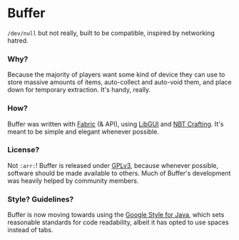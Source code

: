 # Buffer
`/dev/null` but not really, built to be compatible, inspired by networking hatred.

### Why?
Because the majority of players want some kind of device they can use to store massive amounts of items, auto-collect and auto-void them, and place down for temporary extraction. It's handy, really.

### How?
Buffer was written with [Fabric](https://github.com/FabricMC/fabric-loader/) (& API), using [LibGUI](https://github.com/CottonMC/LibGui) and [NBT Crafting](https://github.com/Siphalor/nbt-crafting). It's meant to be simple and elegant whenever possible.

### License?
Not `:arr:`!
Buffer is released under [GPLv3](https://www.gnu.org/licenses/gpl-3.0.en.html), because whenever possible, software should be made available to others. Much of Buffer's development was heavily helped by community members.

### Style? Guidelines?
Buffer is now moving towards using the [Google Style for Java](https://google.github.io/styleguide/javaguide.html), which sets reasonable standards for code readability, albeit it has opted to use spaces instead of tabs.
